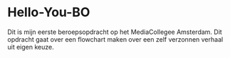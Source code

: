 # Hello-You-BO
Dit is mijn eerste beroepsopdracht op het MediaCollegee Amsterdam. Dit opdracht gaat over een flowchart maken over een zelf verzonnen verhaal uit eigen keuze. 